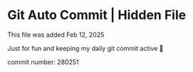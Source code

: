 # Git Auto Commit | Hidden File

This file was added Feb 12, 2025

Just for fun and keeping my daily git commit active 🤪

commit number: 280251
